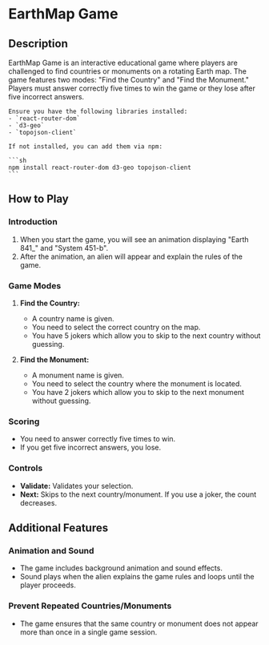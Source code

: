 # EarthMap Game

## Description

EarthMap Game is an interactive educational game where players are challenged to find countries or monuments on a rotating Earth map. The game features two modes: "Find the Country" and "Find the Monument." Players must answer correctly five times to win the game or they lose after five incorrect answers.


    Ensure you have the following libraries installed:
    - `react-router-dom`
    - `d3-geo`
    - `topojson-client`

    If not installed, you can add them via npm:

    ```sh
    npm install react-router-dom d3-geo topojson-client
    ```


## How to Play

### Introduction

1. When you start the game, you will see an animation displaying "Earth 841_" and "System 451-b".
2. After the animation, an alien will appear and explain the rules of the game.

### Game Modes

1. **Find the Country:**
    - A country name is given.
    - You need to select the correct country on the map.
    - You have 5 jokers which allow you to skip to the next country without guessing.

2. **Find the Monument:**
    - A monument name is given.
    - You need to select the country where the monument is located.
    - You have 2 jokers which allow you to skip to the next monument without guessing.

### Scoring

- You need to answer correctly five times to win.
- If you get five incorrect answers, you lose.

### Controls

- **Validate:** Validates your selection.
- **Next:** Skips to the next country/monument. If you use a joker, the count decreases.

## Additional Features

### Animation and Sound

- The game includes background animation and sound effects.
- Sound plays when the alien explains the game rules and loops until the player proceeds.

### Prevent Repeated Countries/Monuments

- The game ensures that the same country or monument does not appear more than once in a single game session.
